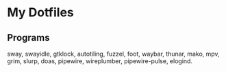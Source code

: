 # My Dotfiles

## Programs
sway, swayidle, gtklock, autotiling, fuzzel, foot, waybar, thunar, mako, mpv, grim, slurp, doas,
pipewire, wireplumber, pipewire-pulse, elogind.
